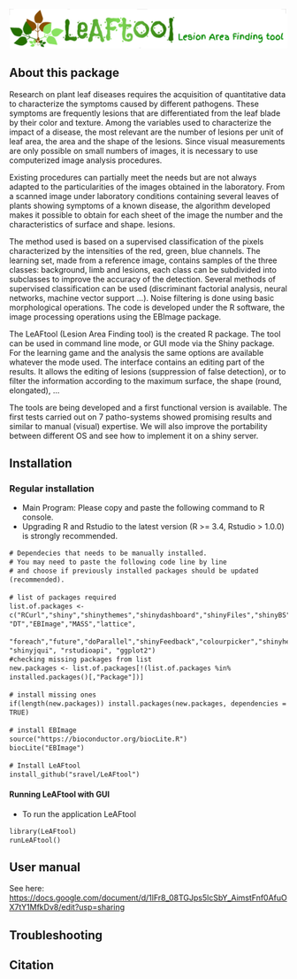 ![LeAFtool Logo](/inst/app/www/LeAFtool-long.png)

## About this package

Research on plant leaf diseases requires the acquisition of quantitative data to characterize the symptoms caused by different pathogens. These symptoms are frequently lesions that are differentiated from the leaf blade by their color and texture. Among the variables used to characterize the impact of a disease, the most relevant are the number of lesions per unit of leaf area, the area and the shape of the lesions. Since visual measurements are only possible on small numbers of images, it is necessary to use computerized image analysis procedures.

Existing procedures can partially meet the needs but are not always adapted to the particularities of the images obtained in the laboratory. From a scanned image under laboratory conditions containing several leaves of plants showing symptoms of a known disease, the algorithm developed makes it possible to obtain for each sheet of the image the number and the characteristics of surface and shape. lesions.

The method used is based on a supervised classification of the pixels characterized by the intensities of the red, green, blue channels. The learning set, made from a reference image, contains samples of the three classes: background, limb and lesions, each class can be subdivided into subclasses to improve the accuracy of the detection. Several methods of supervised classification can be used (discriminant factorial analysis, neural networks, machine vector support ...). Noise filtering is done using basic morphological operations. The code is developed under the R software, the image processing operations using the EBImage package.

The LeAFtool (Lesion Area Finding tool) is the created R package. The tool can be used in command line mode, or GUI mode via the Shiny package.
For the learning game and the analysis the same options are available whatever the mode used. The interface contains an editing part of the results. It allows the editing of lesions (suppression of false detection), or to filter the information according to the maximum surface, the shape (round, elongated), ...

The tools are being developed and a first functional version is available. The first tests carried out on 7 patho-systems showed promising results and similar to manual (visual) expertise. We will also improve the portability between different OS and see how to implement it on a shiny server.

## Installation
### Regular installation

  * Main Program: Please copy and paste the following command to R console. 
  * Upgrading R and Rstudio to the latest version (R >= 3.4, Rstudio > 1.0.0) is strongly recommended. 

```
# Dependecies that needs to be manually installed.
# You may need to paste the following code line by line 
# and choose if previously installed packages should be updated (recommended).

# list of packages required
list.of.packages <- c("RCurl","shiny","shinythemes","shinydashboard","shinyFiles","shinyBS","shinyjs", "DT","EBImage","MASS","lattice",
                      "foreach","future","doParallel","shinyFeedback","colourpicker","shinyhelper", "shinyjqui", "rstudioapi", "ggplot2")
#checking missing packages from list
new.packages <- list.of.packages[!(list.of.packages %in% installed.packages()[,"Package"])]

# install missing ones
if(length(new.packages)) install.packages(new.packages, dependencies = TRUE)

# install EBImage
source("https://bioconductor.org/biocLite.R")
biocLite("EBImage")

# Install LeAFtool
install_github("sravel/LeAFtool")

```

#### Running LeAFtool with GUI

  * To run the application LeAFtool
```
library(LeAFtool)
runLeAFtool()
```


## User manual

See here: https://docs.google.com/document/d/1lFr8_08TGJps5lcSbY_AimstFnf0AfuOX7tY1MfkDv8/edit?usp=sharing

## Troubleshooting

## Citation

